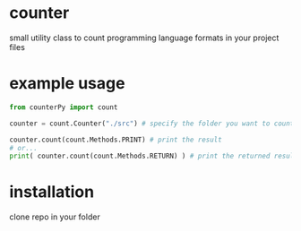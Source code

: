 # counter
small utility class to count programming language formats in your project files

# example usage
```py
from counterPy import count

counter = count.Counter("./src") # specify the folder you want to count files from

counter.count(count.Methods.PRINT) # print the result
# or...
print( counter.count(count.Methods.RETURN) ) # print the returned result
```
# installation
clone repo in your folder

